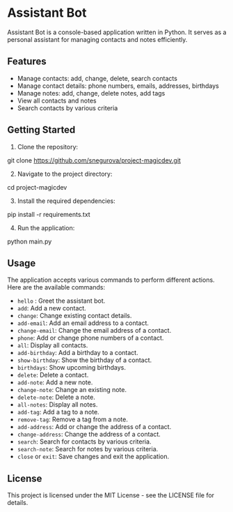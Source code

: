 # Assistant Bot

Assistant Bot is a console-based application written in Python. It serves as a personal assistant for managing contacts and notes efficiently.

## Features

- Manage contacts: add, change, delete, search contacts
- Manage contact details: phone numbers, emails, addresses, birthdays
- Manage notes: add, change, delete notes, add tags
- View all contacts and notes
- Search contacts by various criteria

## Getting Started

1. Clone the repository:

git clone https://github.com/snegurova/project-magicdev.git

2. Navigate to the project directory:

cd project-magicdev

3. Install the required dependencies:

pip install -r requirements.txt

4. Run the application:

python main.py

## Usage
The application accepts various commands to perform different actions. Here are the available commands:

- `hello` : Greet the assistant bot.
- `add`: Add a new contact.
- `change`: Change existing contact details.
- `add-email`: Add an email address to a contact.
- `change-email`: Change the email address of a contact.
- `phone`: Add or change phone numbers of a contact.
- `all`: Display all contacts.
- `add-birthday`: Add a birthday to a contact.
- `show-birthday`: Show the birthday of a contact.
- `birthdays`: Show upcoming birthdays.
- `delete`: Delete a contact.
- `add-note`: Add a new note.
- `change-note`: Change an existing note.
- `delete-note`: Delete a note.
- `all-notes`: Display all notes.
- `add-tag`: Add a tag to a note.
- `remove-tag`: Remove a tag from a note.
- `add-address`: Add or change the address of a contact.
- `change-address`: Change the address of a contact.
- `search`: Search for contacts by various criteria.
- `search-note`: Search for notes by various criteria.
- `close` or `exit`: Save changes and exit the application.

## License
This project is licensed under the MIT License - see the LICENSE file for details.